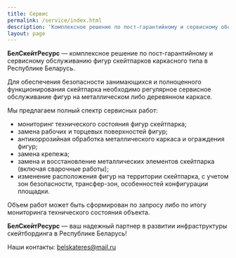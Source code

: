 ```yaml
---
title: Сервис
permalink: /service/index.html
description: 'Комплексное решение по пост-гарантийному и сервисному обслуживанию фигур скейтпарков каркасного типа в Республике Беларусь.'
layout: page
---
```


**БелСкейтРесурс** — комплексное решение по пост-гарантийному и сервисному обслуживанию фигур скейтпарков каркасного типа в Республике Беларусь.

Для обеспечения безопасности занимающихся и полноценного функционирования скейтпарка необходимо регулярное сервисное обслуживание фигур на металлическом либо деревянном каркасе.

Мы предлагаем полный спектр сервисных работ:

* мониторинг технического состояния фигур скейтпарка;
* замена рабочих и торцевых поверхностей фигур;
* антикоррозийная обработка металлического каркаса и ограждения фигур;
* замена крепежа;
* замена и восстановление металлических элементов скейтпарка (включая сварочные работы);
* изменение расположения фигур на территории скейтпарка, с учетом зон безопасности, трансфер-зон, особенностей конфигурации площадки.

Объем работ может быть сформирован по запросу либо по итогу мониторинга технического состояния объекта.

**БелСкейтРесурс** — ваш надежный партнер в развитии инфраструктуры скейтбординга в Республике Беларусь!

Наши контакты: belskateres@mail.ru

